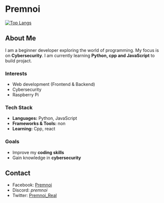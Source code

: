 # Premnoi
[![Top Langs](https://github-readme-stats-eight-lac-66.vercel.app/api/top-langs/?username=Premnoi&theme=dark)](https://youtu.be/jJzw1h5CR-I?si=Nc8fHDTS_7m63ZNp)
## About Me  
I am a beginner developer exploring the world of programming. My focus is on **Cybersecurity**. I am currently learning **Python, cpp and JavaScript** to build projact.

### Interests
- Web development (Frontend & Backend)
- Cybersecurity
- Raspberry Pi

### Tech Stack
- **Languages:** Python, JavaScript
- **Frameworks & Tools:** non
- **Learning:** Cpp, react

### Goals  
- Improve my **coding skills**
- Gain knowledge in **cybersecurity**

## Contact  
- Facebook: [Premnoi](https://web.facebook.com/profile.php?id=100086227287249)
- Discord: *premnoi*
- Twitter: [Premnoi_Real](https://x.com/Premnoi_Real)
